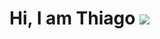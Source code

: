 <h1 align="justify">
  <a>Hi, I am Thiago</a
</h1>
<img src="https://media4.giphy.com/media/LPgFwCQg4HQBvPihcn/giphy.gif?cid=790b7611060c1f328c114f749936a084fe3e0ce1ac6c170b&rid=giphy.gif&ct=g" style="https://media.giphy.com/media/LPgFwCQg4HQBvPihcn/giphy.gif"></img>

